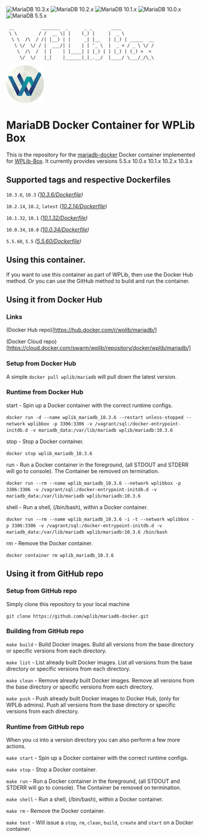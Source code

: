 ![MariaDB 10.3.x](https://img.shields.io/badge/MariaDB-10.3.x-green.svg)
![MariaDB 10.2.x](https://img.shields.io/badge/MariaDB-10.2.x-green.svg)
![MariaDB 10.1.x](https://img.shields.io/badge/MariaDB-10.1.x-green.svg)
![MariaDB 10.0.x](https://img.shields.io/badge/MariaDB-10.0.x-green.svg)
![MariaDB 5.5.x](https://img.shields.io/badge/MariaDB-5.5.x-green.svg)

```
 __          _______  _      _ _       ____
 \ \        / /  __ \| |    (_) |     |  _ \
  \ \  /\  / /| |__) | |     _| |__   | |_) | _____  __
   \ \/  \/ / |  ___/| |    | | '_ \  |  _ < / _ \ \/ /
    \  /\  /  | |    | |____| | |_) | | |_) | (_) >  <
     \/  \/   |_|    |______|_|_.__/  |____/ \___/_/\_\
```

![WPLib-Box](https://github.com/wplib/wplib.github.io/raw/master/WPLib-Box-100x.png)


# MariaDB Docker Container for WPLib Box
This is the repository for the [mariadb-docker](https://www.mariadb.com/) Docker container implemented for [WPLib-Box](https://github.com/wplib/wplib-box).
It currently provides versions 5.5.x 10.0.x 10.1.x 10.2.x 10.3.x


## Supported tags and respective Dockerfiles

`10.3.6`, `10.3` _([10.3.6/Dockerfile](https://github.com/wplib/mariadb-docker/blob/master/10.3.6/Dockerfile))_

`10.2.14`, `10.2`, `latest` _([10.2.14/Dockerfile](https://github.com/wplib/mariadb-docker/blob/master/10.2.14/Dockerfile))_

`10.1.32`, `10.1` _([10.1.32/Dockerfile](https://github.com/wplib/mariadb-docker/blob/master/10.1.32/Dockerfile))_

`10.0.34`, `10.0` _([10.0.34/Dockerfile](https://github.com/wplib/mariadb-docker/blob/master/10.0.34/Dockerfile))_

`5.5.60`, `5.5` _([5.5.60/Dockerfile](https://github.com/wplib/mariadb-docker/blob/master/5.5.60/Dockerfile))_


## Using this container.
If you want to use this container as part of WPLib, then use the Docker Hub method.
Or you can use the GitHub method to build and run the container.


## Using it from Docker Hub

### Links
(Docker Hub repo)[https://hub.docker.com/r/wplib/mariadb/]

(Docker Cloud repo)[https://cloud.docker.com/swarm/wplib/repository/docker/wplib/mariadb/]


### Setup from Docker Hub
A simple `docker pull wplib/mariadb` will pull down the latest version.


### Runtime from Docker Hub
start - Spin up a Docker container with the correct runtime configs.

`docker run -d --name wplib_mariadb_10.3.6 --restart unless-stopped --network wplibbox -p 3306:3306 -v /vagrant/sql:/docker-entrypoint-initdb.d -v mariadb_data:/var/lib/mariadb wplib/mariadb:10.3.6`

stop - Stop a Docker container.

`docker stop wplib_mariadb_10.3.6`

run - Run a Docker container in the foreground, (all STDOUT and STDERR will go to console). The Container be removed on termination.

`docker run --rm --name wplib_mariadb_10.3.6 --network wplibbox -p 3306:3306 -v /vagrant/sql:/docker-entrypoint-initdb.d -v mariadb_data:/var/lib/mariadb wplib/mariadb:10.3.6`

shell - Run a shell, (/bin/bash), within a Docker container.

`docker run --rm --name wplib_mariadb_10.3.6 -i -t --network wplibbox -p 3306:3306 -v /vagrant/sql:/docker-entrypoint-initdb.d -v mariadb_data:/var/lib/mariadb wplib/mariadb:10.3.6 /bin/bash`

rm - Remove the Docker container.

`docker container rm wplib_mariadb_10.3.6`


## Using it from GitHub repo

### Setup from GitHub repo
Simply clone this repository to your local machine

`git clone https://github.com/wplib/mariadb-docker.git`


### Building from GitHub repo
`make build` - Build Docker images. Build all versions from the base directory or specific versions from each directory.


`make list` - List already built Docker images. List all versions from the base directory or specific versions from each directory.


`make clean` - Remove already built Docker images. Remove all versions from the base directory or specific versions from each directory.


`make push` - Push already built Docker images to Docker Hub, (only for WPLib admins). Push all versions from the base directory or specific versions from each directory.


### Runtime from GitHub repo
When you `cd` into a version directory you can also perform a few more actions.

`make start` - Spin up a Docker container with the correct runtime configs.


`make stop` - Stop a Docker container.


`make run` - Run a Docker container in the foreground, (all STDOUT and STDERR will go to console). The Container be removed on termination.


`make shell` - Run a shell, (/bin/bash), within a Docker container.


`make rm` - Remove the Docker container.


`make test` - Will issue a `stop`, `rm`, `clean`, `build`, `create` and `start` on a Docker container.


